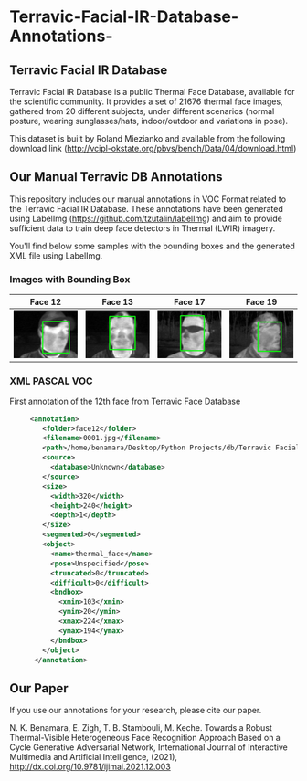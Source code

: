 # Terravic-Facial-IR-Database-Annotations-

## Terravic Facial IR Database

Terravic Facial IR Database is a public Thermal Face Database, available for the scientific community. It provides a set of 21676 thermal face images, gathered from 20 different subjects, under different scenarios (normal posture, wearing sunglasses/hats, indoor/outdoor and variations in pose). 

This dataset is built by Roland Miezianko and available from the following download link (http://vcipl-okstate.org/pbvs/bench/Data/04/download.html)

## Our Manual Terravic DB Annotations

This repository includes our manual annotations in VOC Format related to the Terravic Facial IR Database. 
These annotations have been generated using LabelImg (https://github.com/tzutalin/labelImg) and aim to provide sufficient data to train deep face detectors in Thermal (LWIR) imagery.

You'll find below some samples with the bounding boxes and the generated XML file using LabelImg. 

### Images with Bounding Box

Face 12|Face 13|Face 17|Face 19
:-------------------------:|:-------------------------:|:-------------------------:|:-------------------------:
![](https://github.com/nkbenamara/Terravic-Facial-IR-Database-Annotations-/blob/master/annotated_face12.jpg?raw=true)  |  ![](https://github.com/nkbenamara/Terravic-Facial-IR-Database-Annotations-/blob/master/annotated_face13.jpg)|  ![](https://github.com/nkbenamara/Terravic-Facial-IR-Database-Annotations-/blob/master/annotated_face17.jpg)|  ![](https://github.com/nkbenamara/Terravic-Facial-IR-Database-Annotations-/blob/master/annotated_face19.jpg)

### XML PASCAL VOC
First annotation of the 12th face from Terravic Face Database
 
      
```xml
     <annotation>
        <folder>face12</folder>
        <filename>0001.jpg</filename>
        <path>/home/benamara/Desktop/Python Projects/db/Terravic Facial Infrared Database/face12/0001.jpg</path>
        <source>
          <database>Unknown</database>
        </source>
        <size>
          <width>320</width>
          <height>240</height>
          <depth>1</depth>
        </size>
        <segmented>0</segmented>
        <object>
          <name>thermal_face</name>
          <pose>Unspecified</pose>
          <truncated>0</truncated>
          <difficult>0</difficult>
          <bndbox>
            <xmin>103</xmin>
            <ymin>20</ymin>
            <xmax>224</xmax>
            <ymax>194</ymax>
          </bndbox>
        </object>
      </annotation>
```

## Our Paper
If you use our annotations for your research, please cite our paper.

N. K. Benamara, E. Zigh, T. B. Stambouli, M. Keche. Towards a Robust Thermal-Visible Heterogeneous Face Recognition Approach Based on a Cycle Generative Adversarial Network, International Journal of Interactive Multimedia and Artificial Intelligence, (2021), http://dx.doi.org/10.9781/ijimai.2021.12.003

